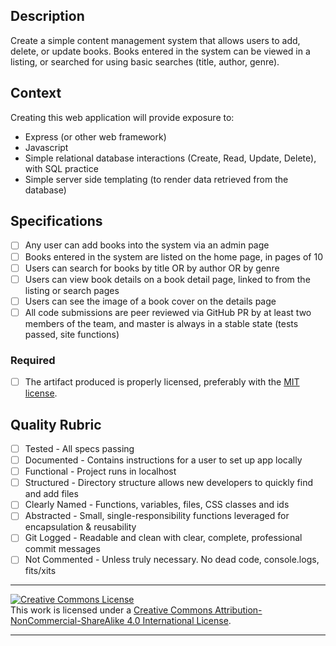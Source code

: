 ## Description

Create a simple content management system that allows users to add, delete, or update books.  Books entered in the system can be viewed in a listing, or searched for using basic searches (title, author, genre).

## Context

Creating this web application will provide exposure to:
* Express (or other web framework)
* Javascript
* Simple relational database interactions (Create, Read, Update, Delete), with SQL practice
* Simple server side templating (to render data retrieved from the database)

## Specifications

- [ ] Any user can add books into the system via an admin page
- [ ] Books entered in the system are listed on the home page, in pages of 10
- [ ] Users can search for books by title OR by author OR by genre
- [ ] Users can view book details on a book detail page, linked to from the listing or search pages
- [ ] Users can see the image of a book cover on the details page
- [ ] All code submissions are peer reviewed via GitHub PR by at least two members of the team, and master is always in a stable state (tests passed, site functions)

### Required

- [ ] The artifact produced is properly licensed, preferably with the [MIT license][mit-license].

## Quality Rubric
- [ ] Tested - All specs passing
- [ ] Documented - Contains instructions for a user to set up app locally
- [ ] Functional - Project runs in localhost
- [ ] Structured - Directory structure allows new developers to quickly find and add files
- [ ] Clearly Named - Functions, variables, files, CSS classes and ids
- [ ] Abstracted - Small, single-responsibility functions leveraged for encapsulation & reusability
- [ ] Git Logged - Readable and clean with clear, complete, professional commit messages
- [ ] Not Commented - Unless truly necessary. No dead code, console.logs, fits/xits

---

<!-- LICENSE -->

<a rel="license" href="http://creativecommons.org/licenses/by-nc-sa/4.0/"><img alt="Creative Commons License" style="border-width:0" src="https://i.creativecommons.org/l/by-nc-sa/4.0/80x15.png" /></a>
<br />This work is licensed under a <a rel="license" href="http://creativecommons.org/licenses/by-nc-sa/4.0/">Creative Commons Attribution-NonCommercial-ShareAlike 4.0 International License</a>.

[mit-license]: https://opensource.org/licenses/MIT
---
